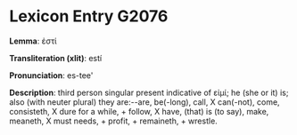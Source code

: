 # Lexicon Entry G2076

**Lemma**: ἐστί

**Transliteration (xlit)**: estí

**Pronunciation**: es-tee'

**Description**:
third person singular present indicative of εἰμί; he (she or it) is; also (with neuter plural) they are:--are, be(-long), call, X can(-not), come, consisteth, X dure for a while, + follow, X have, (that) is (to say), make, meaneth, X must needs, + profit, + remaineth, + wrestle.
